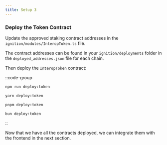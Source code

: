 ```yaml
---
title: Setup 3
---
```


### Deploy the Token Contract

Update the approved staking contract addresses in the `ignition/modules/InteropToken.ts` file.

The contract addresses can be found in your `ignition/deployments` folder in the `deployed_addresses.json` file for each chain.

Then deploy the `InteropToken` contract:

::code-group

```bash [npm]
npm run deploy:token
```

```bash [yarn]
yarn deploy:token
```

```bash [pnpm]
pnpm deploy:token
```

```bash [bun]
bun deploy:token
```

::

Now that we have all the contracts deployed, we can integrate them with the frontend in the next section.
